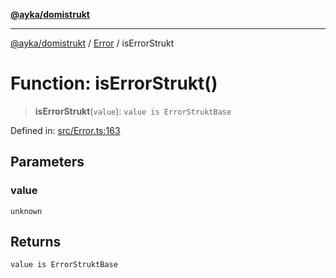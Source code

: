 [**@ayka/domistrukt**](../../../README.md)

***

[@ayka/domistrukt](../../../globals.md) / [Error](../README.md) / isErrorStrukt

# Function: isErrorStrukt()

> **isErrorStrukt**(`value`): `value is ErrorStruktBase`

Defined in: [src/Error.ts:163](https://github.com/AndreyMork/domistrukt/blob/8b5cf3c2b6165986c4aa42ad9bdd7f6c43c22c84/src/Error.ts#L163)

## Parameters

### value

`unknown`

## Returns

`value is ErrorStruktBase`
